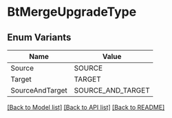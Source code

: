 # BtMergeUpgradeType

## Enum Variants

| Name | Value |
|---- | -----|
| Source | SOURCE |
| Target | TARGET |
| SourceAndTarget | SOURCE_AND_TARGET |


[[Back to Model list]](../README.md#documentation-for-models) [[Back to API list]](../README.md#documentation-for-api-endpoints) [[Back to README]](../README.md)


